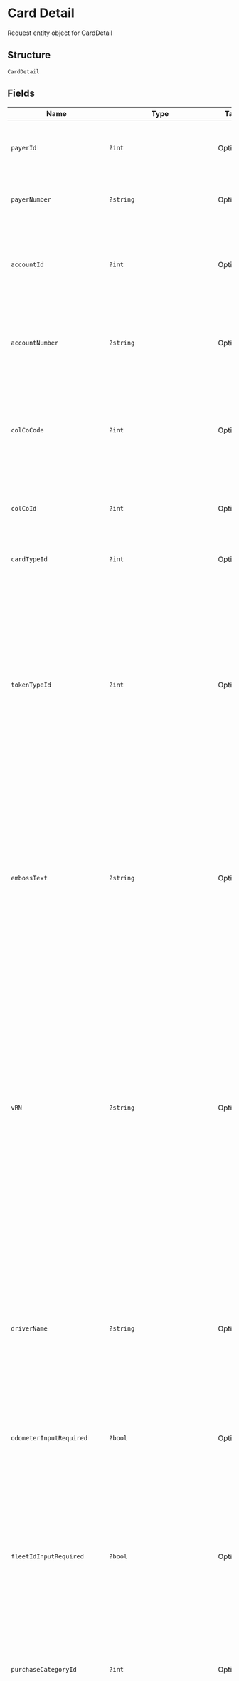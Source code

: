 
# Card Detail

Request entity object for CardDetail

## Structure

`CardDetail`

## Fields

| Name | Type | Tags | Description | Getter | Setter |
|  --- | --- | --- | --- | --- | --- |
| `payerId` | `?int` | Optional | Payer Id  of the selected payer.<br /><br>Optional if PayerNumber is passed else Mandatory | getPayerId(): ?int | setPayerId(?int payerId): void |
| `payerNumber` | `?string` | Optional | Payer Number of the selected payer.<br /><br>Optional if PayerId is passed else Mandatory | getPayerNumber(): ?string | setPayerNumber(?string payerNumber): void |
| `accountId` | `?int` | Optional | Account ID of the customer.<br /><br>Optional if AccountNumber is passed, else mandatory.<br /><br>This input is a search criterion, if given. | getAccountId(): ?int | setAccountId(?int accountId): void |
| `accountNumber` | `?string` | Optional | Account Number of the customer.<br /><br>Optional if AccountId is passed, else mandatory.<br /><br>This input is a search criterion, if given. | getAccountNumber(): ?string | setAccountNumber(?string accountNumber): void |
| `colCoCode` | `?int` | Optional | Collecting Company Code (Shell Code) of the selected payer.<br /><br>Mandatory for serviced OUs such as Romania, Latvia, Lithuania, Estonia, Ukraine etc. It is optional for other countries if ColCoID is provided. | getColCoCode(): ?int | setColCoCode(?int colCoCode): void |
| `colCoId` | `?int` | Optional | Collecting Company Id of the selected payer.<br /><br>Optional If ColCo Code is passed else Mandatory | getColCoId(): ?int | setColCoId(?int colCoId): void |
| `cardTypeId` | `?int` | Optional | Card Type ID<br /><br>Mandatory<br>**Constraints**: `>= 1`, `<= 2147483647` | getCardTypeId(): ?int | setCardTypeId(?int cardTypeId): void |
| `tokenTypeId` | `?int` | Optional | Token Type Id – Linked to the selected card type<br /><br>Optional<br /><br>Default – Assign the default token type associated with the card type of the card being created.<br /><br>The default value will be set by the background process and an error (code 12009) will be thrown by the background process when default value is not identified or invalid token type id is passed in the request.<br>**Constraints**: `>= 1`, `<= 2147483647` | getTokenTypeId(): ?int | setTokenTypeId(?int tokenTypeId): void |
| `embossText` | `?string` | Optional | Text to be printed on the card as Account Name.<br /><br>Optional – When not provided default emboss text associated with the card type will be embossed.<br /><br>Max length: 27<br /><br>The value should be validated against a configured list of allowed characters.<br /><br>[-0-9A-Z,/''.&amp; ÄÖÜÅÆÉØ]<br>**Constraints**: *Maximum Length*: `25` | getEmbossText(): ?string | setEmbossText(?string embossText): void |
| `vRN` | `?string` | Optional | Vehicle registration number.<br/><br>Optional when DriverName is passed else mandatory.<br/><br>Mandatory when ColCo setting is marked as ‘VRN mandatory’.<br /><br>Max length: 24<br /><br>The value will be validated against a configured list of allowed characters.<br /><br>Default value for the configuration is: [-0-9A-Z,/''.&amp; ÄÖÜÅÆÉØ] .<br></br>Note: If Driver Name is null or empty, max allowed characters for VRN is 16.  When Driver Name is provided, max allowed characters for VRN is 24.<br>**Constraints**: *Maximum Length*: `24` | getVRN(): ?string | setVRN(?string vRN): void |
| `driverName` | `?string` | Optional | Driver Name.<br /><br>Optional when VRN is passed else mandatory.<br /><br>Max length: 27<br /><br>The value will be validated against a configured list of allowed characters.<br /><br>Default value for the configuration is: [-0-9A-Z,/''.&amp; ÄÖÜÅÆÉØ]<br /><br>**Constraints**: *Maximum Length*: `27` | getDriverName(): ?string | setDriverName(?string driverName): void |
| `odometerInputRequired` | `?bool` | Optional | Odometer Input to be enabled on the card<br /><br>Optional.<br /><br>Default is False | getOdometerInputRequired(): ?bool | setOdometerInputRequired(?bool odometerInputRequired): void |
| `fleetIdInputRequired` | `?bool` | Optional | FleetId Input to be enabled on the card<br /><br>Optional.<br /><br>Default is False<br /><br>Note: If AllowFleetIdInput settings of the account is disabled and this flag is marked<br><br>      true in the request, then request will be processed with VRN input required<br>    <br>      enabled instead of Fleet Id input required | getFleetIdInputRequired(): ?bool | setFleetIdInputRequired(?bool fleetIdInputRequired): void |
| `purchaseCategoryId` | `?int` | Optional | Purchase category Id<br /><br>Mandatory<br>**Constraints**: `>= 1`, `<= 2147483647` | getPurchaseCategoryId(): ?int | setPurchaseCategoryId(?int purchaseCategoryId): void |
| `selfSelectedEncryptedPIN` | `?string` | Optional | The encrypted value of self-selected PIN.<br /><br>Optional – When not provided, the PIN will be auto generated(if the card token type supports PIN) and delivered based on the given PIN delivery option.<br /><br>Max Length: 256<br>**Constraints**: *Maximum Length*: `256` | getSelfSelectedEncryptedPIN(): ?string | setSelfSelectedEncryptedPIN(?string selfSelectedEncryptedPIN): void |
| `selfSelectedPINKeyID` | `?string` | Optional | KeyId of the PIN encrypted value.<br /><br>Mandatory, if opted for self-selected PIN else optional.<br /><br>Max Length: 30<br>**Constraints**: *Maximum Length*: `30` | getSelfSelectedPINKeyID(): ?string | setSelfSelectedPINKeyID(?string selfSelectedPINKeyID): void |
| `selfSelectedPINSessionKey` | `?string` | Optional | Encoded message of the TCS form which is used for encrypting the PIN of this card.<br /><br>The encode message forms are provided to clients by another API (“TCS”).<br /><br>Instructions to encrypt the PIN is covered in the related API specifications document.<br /><br>Mandatory –If opted for self-selected PIN else optional.<br>Max Length: 1024<br>**Constraints**: *Maximum Length*: `1024` | getSelfSelectedPINSessionKey(): ?string | setSelfSelectedPINSessionKey(?string selfSelectedPINSessionKey): void |
| `cardGroupId` | `?int` | Optional | Card group ID<br /><br>Optional | getCardGroupId(): ?int | setCardGroupId(?int cardGroupId): void |
| `cardGroupName` | `?string` | Optional | Card group name<br /><br>This field is mandatory when IsNewCardGroup parameter is set to true.<br /><br>Maximum field length: 40<br /><br>The value will be validated against a configured list of allowed characters.<br /><br>Default value for the configuration is: [0-9A-Z.]<br>**Constraints**: *Maximum Length*: `40` | getCardGroupName(): ?string | setCardGroupName(?string cardGroupName): void |
| `isNewCardGroup` | `?bool` | Optional | This need to be set to true if the card group needs to be created prior to processing the card order and the card needs to be assigned to the newly created card group.<br /><br>Optional<br /><br>Default - False | getIsNewCardGroup(): ?bool | setIsNewCardGroup(?bool isNewCardGroup): void |
| `embossCardGroup` | `?bool` | Optional | This should be set to true if the card group name needs to be printed on the newly created card under a new card group.<br /><br>Optional<br /><br>Default – False<br /><br>Note: This value will be considered only if a new CardGroup is created for the Card.(i.e.when IsNewCardGroup is true)<br>If the Card is added to an existing CardGroup,<br>the property ‘PrintOnCard’ set for the CardGroup will determine whether the CardGroupName should be embossed on the Card. | getEmbossCardGroup(): ?bool | setEmbossCardGroup(?bool embossCardGroup): void |
| `cardDeliveryType` | `?int` | Required | Card delivery type.<br /><br>Mandatory <br /><br>Allowed Value: <br /><br><br>1. Customer Address(Default) <br /><br>2. New Delivery Address<br>**Constraints**: `>= 1`, `<= 2` | getCardDeliveryType(): ?int | setCardDeliveryType(?int cardDeliveryType): void |
| `cardContact` | [`?CardContact`](../../doc/models/card-contact.md) | Optional | - | getCardContact(): ?CardContact | setCardContact(?CardContact cardContact): void |
| `pINDeliveryAddressType` | `?int` | Optional | PIN delivery address type selection.<br /><br>Optional<br /><br>Allowed Values:<br /><br><br>1. Customer Address(Default)<br /><br>2. Card Address<br /><br>3. New Delivery Address<br>**Constraints**: `>= 1`, `<= 3` | getPINDeliveryAddressType(): ?int | setPINDeliveryAddressType(?int pINDeliveryAddressType): void |
| `pINAdviceType` | `?int` | Required | PIN delivery method.<br /><br>Mandatory<br /><br>Allowed Values:<br /><br><br>1. Paper<br /><br>2. Email<br /><br>3. SMS<br /><br>4. None <br /> **Note:** Paper delivery not applicable for selfselctedPIN type<br>**Constraints**: `>= 1`, `<= 4` | getPINAdviceType(): ?int | setPINAdviceType(?int pINAdviceType): void |
| `pINContact` | [`?PINContact`](../../doc/models/pin-contact.md) | Optional | - | getPINContact(): ?PINContact | setPINContact(?PINContact pINContact): void |
| `notifyCaller` | `?bool` | Optional | True/False.<br /><br>Optional.<br /><br>Default: False<br /><br>If true, the caller would be notified back with the status as success or failure after the card order is processed.<br>This webhook feature has to be subscribed by the customer prior to use , please refer the API documentation for the more details. | getNotifyCaller(): ?bool | setNotifyCaller(?bool notifyCaller): void |
| `caller` | `?string` | Optional | The caller to be notified with the status of the card order.<br /><br>Mandatory, if NotifyCaller is true.<br /><br>Maximum field length: 20<br /><br>Allowed values:<br /><br>•    “NextGenUI”: This value to be used by next gen UI application.<br /><br>•    “FleetHubUILifeTime”: This value to be used by Fleet Hub UI application for life time restriction cards.<br /><br>Note: The values passed in this field are case insensitive<br>**Constraints**: *Maximum Length*: `20` | getCaller(): ?string | setCaller(?string caller): void |
| `notifyCallerOnSync` | `?bool` | Optional | True/False.<br /><br>Optional.<br /><br>Default: False<br /><br>If true, the caller would be notified back with the status as success or failed after the processed card is synced with Gateway. | getNotifyCallerOnSync(): ?bool | setNotifyCallerOnSync(?bool notifyCallerOnSync): void |
| `validateFleetId` | `?bool` | Optional | True/False.<br /><br>Optional.<br /><br>Default: False<br /><br>For cards ordered with Validate Fleet Id parameter set to true, CFGW will be notified to enable this validation for the card.<br /><br>Note: When “FleetIdInputRequired” is not set on the card, validate fleet id will be considered false regardless of the value passed on this parameter. | getValidateFleetId(): ?bool | setValidateFleetId(?bool validateFleetId): void |
| `fleetOption` | `?string` | Optional | Type of action will be performed for the card when the fleet Id is validated.<br /><br>Optional.<br /><br>Default: NO_VALIDATION<br /><br>Allowed values:<br /><br>•    ALERT<br /><br>•    DECLINE<br /><br>•    DECLINE_ALERT<br /><br>•    NO_VALIDATION<br /><br>Note: When FleetIdOption is not provided and validatefleetid is true then by default allowed value is NO_VALIDATION. | getFleetOption(): ?string | setFleetOption(?string fleetOption): void |
| `bundleId` | `?string` | Optional | Gateway Bundle Id to which the ordered card will be added.<br /><br>Optional.<br /><br>When a valid bundle Id is passed, upon successful processing of Card Order, the card will be added to the provided bundle in Gateway.<br>If card bundle has crossed the limit of 500 cards or if the card bundle is not available in the gateway then the background services will fail to added the card to the bundle. | getBundleId(): ?string | setBundleId(?string bundleId): void |
| `usageRestrictionAction` | `?string` | Optional | The value indicates what actions is to be performed with respect to usage restrictions on the card being ordered.<br /><br>UsageRestrictionAction is mandatory when bundle Id is passed. Else ignored.<br /><br>Allowed values: –<br /><br>• Update<br /><br>• Default<br /><br>• None | getUsageRestrictionAction(): ?string | setUsageRestrictionAction(?string usageRestrictionAction): void |
| `productRestrictionAction` | `?string` | Optional | The value indicates what actions is to be performed with respect to product restrictions on the card being ordered.<br /><br>ProductRestrictionAction is mandatory when bundle Id is passed. Else ignored.<br /><br>Allowed values: -<br /><br>• Update<br /><br>• Default<br /><br>• None<br /><br>Note: This field is applicable when product restrictions | getProductRestrictionAction(): ?string | setProductRestrictionAction(?string productRestrictionAction): void |
| `products` | `?(string[])` | Optional | An array of 3-digit global product codes.<br /><br>Optional.<br /><br>Default restrictions will be applied both products and product groups are null or empty.<br /><br>Note: This field is applicable when product restrictions are migrated to CFGW else, it will be ignored. | getProducts(): ?array | setProducts(?array products): void |
| `productGroups` | `?(string[])` | Optional | An array of product group ids.<br /><br>Optional.<br /><br>Default restrictions will be applied both products and product groups are null or empty.<br /><br>Note: This field is applicable when product restrictions are migrated to CFGW else, it will be ignored | getProductGroups(): ?array | setProductGroups(?array productGroups): void |
| `expiryDate` | `?string` | Optional | Expiry Date for newly created card to be update in cards plot form.<br /><br>Optional.<br /><br>Format: MMyy<br /><br>If not apply default Expiry Date.<br /><br>Note: There is a limit to the ExpiryDate which the user can choose for the Card.<br>The expiry date which can be set for a card depends on the Card Type and the associated business rules for the OU.<br>If the user chooses a later ExpiryDate than the allowed value for the CardType for the OU,<br>Default Assigned Expiry Date will be applied on the card. | getExpiryDate(): ?string | setExpiryDate(?string expiryDate): void |
| `clientReferenceId` | `?string` | Optional | This is the Client Reference Id of card in the order which needs to be passed by the client.This will be playback in the ordercard enquiry<br /><br>Optional<br>**Constraints**: *Maximum Length*: `50` | getClientReferenceId(): ?string | setClientReferenceId(?string clientReferenceId): void |
| `autoRenew` | [`?int(CardDetailAutoRenewEnum)`](../../doc/models/card-detail-auto-renew-enum.md) | Optional | Whether to reissue card automatically when nearing the expiry.<br><br>Allowed values: -<br><br>1. As per card type setting (Default).<br>2. Card will be Reissued when nearing its expiry date.<br>3. Card will not be Reissued. | getAutoRenew(): ?int | setAutoRenew(?int autoRenew): void |

## Example (as JSON)

```json
{
  "PayerId": 90,
  "PayerNumber": "PayerNumber8",
  "AccountId": 150,
  "AccountNumber": "AccountNumber0",
  "ColCoCode": 56,
  "CardDeliveryType": 80,
  "PINAdviceType": 184
}
```

